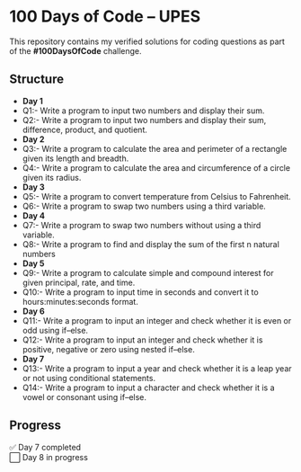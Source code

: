 # 100 Days of Code – UPES

This repository contains my verified solutions for coding questions as part of the **#100DaysOfCode** challenge.

## Structure
- **Day 1**
- Q1:- Write a program to input two numbers and display their sum.
- Q2:- Write a program to input two numbers and display their sum, difference, product, and quotient.
- **Day 2**
- Q3:- Write a program to calculate the area and perimeter of a rectangle given its length and breadth.
- Q4:- Write a program to calculate the area and circumference of a circle given its radius.
- **Day 3**
- Q5:- Write a program to convert temperature from Celsius to Fahrenheit.
- Q6:- Write a program to swap two numbers using a third variable.
- **Day 4**
- Q7:- Write a program to swap two numbers without using a third variable.
- Q8:- Write a program to find and display the sum of the first n natural numbers
- **Day 5**
- Q9:- Write a program to calculate simple and compound interest for given principal, rate, and time.
- Q10:- Write a program to input time in seconds and convert it to hours:minutes:seconds format.
- **Day 6**
- Q11:- Write a program to input an integer and check whether it is even or odd using if–else.
- Q12:- Write a program to input an integer and check whether it is positive, negative or zero using nested if–else.
- **Day 7**
- Q13:- Write a program to input a year and check whether it is a leap year or not using conditional statements.
- Q14:- Write a program to input a character and check whether it is a vowel or consonant using if–else.
         

## Progress
✅ Day 7 completed  
⬜ Day 8 in progress  

